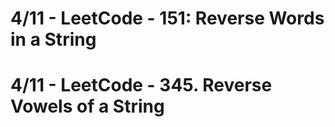 # 4/11 - LeetCode - 151: Reverse Words in a String





# 4/11 - LeetCode - 345. Reverse Vowels of a String
